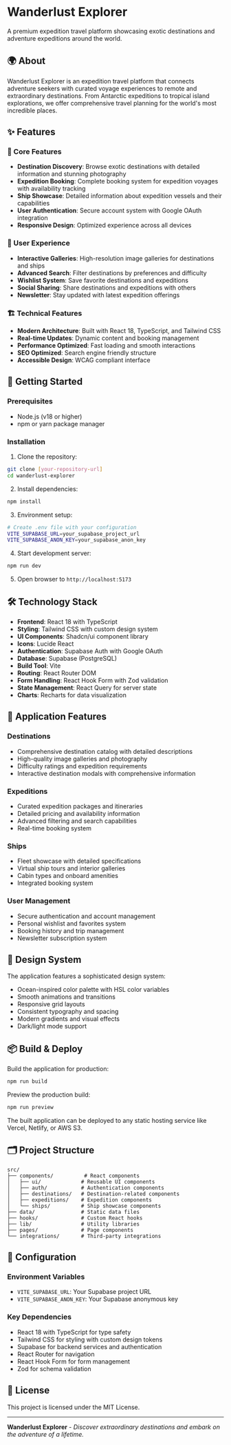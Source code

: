 
# Wanderlust Explorer

A premium expedition travel platform showcasing exotic destinations and adventure expeditions around the world.

## 🌍 About

Wanderlust Explorer is an expedition travel platform that connects adventure seekers with curated voyage experiences to remote and extraordinary destinations. From Antarctic expeditions to tropical island explorations, we offer comprehensive travel planning for the world's most incredible places.

## ✨ Features

### 🎯 Core Features
- **Destination Discovery**: Browse exotic destinations with detailed information and stunning photography
- **Expedition Booking**: Complete booking system for expedition voyages with availability tracking
- **Ship Showcase**: Detailed information about expedition vessels and their capabilities
- **User Authentication**: Secure account system with Google OAuth integration
- **Responsive Design**: Optimized experience across all devices

### 🎨 User Experience
- **Interactive Galleries**: High-resolution image galleries for destinations and ships
- **Advanced Search**: Filter destinations by preferences and difficulty
- **Wishlist System**: Save favorite destinations and expeditions
- **Social Sharing**: Share destinations and expeditions with others
- **Newsletter**: Stay updated with latest expedition offerings

### 🏗️ Technical Features
- **Modern Architecture**: Built with React 18, TypeScript, and Tailwind CSS
- **Real-time Updates**: Dynamic content and booking management
- **Performance Optimized**: Fast loading and smooth interactions
- **SEO Optimized**: Search engine friendly structure
- **Accessible Design**: WCAG compliant interface

## 🚀 Getting Started

### Prerequisites
- Node.js (v18 or higher)
- npm or yarn package manager

### Installation

1. Clone the repository:
```bash
git clone [your-repository-url]
cd wanderlust-explorer
```

2. Install dependencies:
```bash
npm install
```

3. Environment setup:
```bash
# Create .env file with your configuration
VITE_SUPABASE_URL=your_supabase_project_url
VITE_SUPABASE_ANON_KEY=your_supabase_anon_key
```

4. Start development server:
```bash
npm run dev
```

5. Open browser to `http://localhost:5173`

## 🛠️ Technology Stack

- **Frontend**: React 18 with TypeScript
- **Styling**: Tailwind CSS with custom design system
- **UI Components**: Shadcn/ui component library
- **Icons**: Lucide React
- **Authentication**: Supabase Auth with Google OAuth
- **Database**: Supabase (PostgreSQL)
- **Build Tool**: Vite
- **Routing**: React Router DOM
- **Form Handling**: React Hook Form with Zod validation
- **State Management**: React Query for server state
- **Charts**: Recharts for data visualization

## 📱 Application Features

### Destinations
- Comprehensive destination catalog with detailed descriptions
- High-quality image galleries and photography
- Difficulty ratings and expedition requirements
- Interactive destination modals with comprehensive information

### Expeditions
- Curated expedition packages and itineraries
- Detailed pricing and availability information
- Advanced filtering and search capabilities
- Real-time booking system

### Ships
- Fleet showcase with detailed specifications
- Virtual ship tours and interior galleries
- Cabin types and onboard amenities
- Integrated booking system

### User Management
- Secure authentication and account management
- Personal wishlist and favorites system
- Booking history and trip management
- Newsletter subscription system

## 🎨 Design System

The application features a sophisticated design system:
- Ocean-inspired color palette with HSL color variables
- Smooth animations and transitions
- Responsive grid layouts
- Consistent typography and spacing
- Modern gradients and visual effects
- Dark/light mode support

## 📦 Build & Deploy

Build the application for production:

```bash
npm run build
```

Preview the production build:
```bash
npm run preview
```

The built application can be deployed to any static hosting service like Vercel, Netlify, or AWS S3.

## 🗂️ Project Structure

```
src/
├── components/          # React components
│   ├── ui/             # Reusable UI components
│   ├── auth/           # Authentication components
│   ├── destinations/   # Destination-related components
│   ├── expeditions/    # Expedition components
│   └── ships/          # Ship showcase components
├── data/               # Static data files
├── hooks/              # Custom React hooks
├── lib/                # Utility libraries
├── pages/              # Page components
└── integrations/       # Third-party integrations
```

## 🔧 Configuration

### Environment Variables
- `VITE_SUPABASE_URL`: Your Supabase project URL
- `VITE_SUPABASE_ANON_KEY`: Your Supabase anonymous key

### Key Dependencies
- React 18 with TypeScript for type safety
- Tailwind CSS for styling with custom design tokens
- Supabase for backend services and authentication
- React Router for navigation
- React Hook Form for form management
- Zod for schema validation

## 📄 License

This project is licensed under the MIT License.

---

**Wanderlust Explorer** - *Discover extraordinary destinations and embark on the adventure of a lifetime.*
